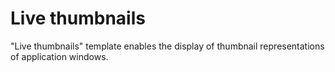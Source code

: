 # Live thumbnails
"Live thumbnails" template enables the display of thumbnail representations of application windows.

